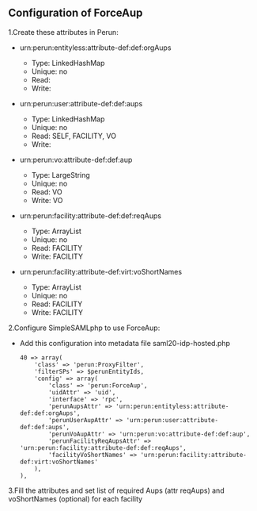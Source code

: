Configuration of ForceAup 
-
1.Create these attributes in Perun:
- urn:perun:entityless:attribute-def:def:orgAups
    - Type: LinkedHashMap
    - Unique: no
    - Read: 
    - Write:
   
   
- urn:perun:user:attribute-def:def:aups
    - Type: LinkedHashMap
    - Unique: no
    - Read: SELF, FACILITY, VO
    - Write: 

 
- urn:perun:vo:attribute-def:def:aup
    - Type: LargeString
    - Unique: no
    - Read: VO
    - Write: VO
    
    
- urn:perun:facility:attribute-def:def:reqAups
    - Type: ArrayList
    - Unique: no
    - Read: FACILITY
    - Write: FACILITY
    
    
- urn:perun:facility:attribute-def:virt:voShortNames
    - Type: ArrayList
    - Unique: no
    - Read: FACILITY
    - Write: FACILITY 
    
2.Configure SimpleSAMLphp to use ForceAup:

- Add this configuration into metadata file saml20-idp-hosted.php
    
    ```
    40 => array(
        'class' => 'perun:ProxyFilter',
        'filterSPs' => $perunEntityIds,
        'config' => array(
            'class' => 'perun:ForceAup',
            'uidAttr' => 'uid',
            'interface' => 'rpc',
            'perunAupsAttr' => 'urn:perun:entityless:attribute-def:def:orgAups',
            'perunUserAupAttr' => 'urn:perun:user:attribute-def:def:aups',
            'perunVoAupAttr' => 'urn:perun:vo:attribute-def:def:aup',
            'perunFacilityReqAupsAttr' => 'urn:perun:facility:attribute-def:def:reqAups',
            'facilityVoShortNames' => 'urn:perun:facility:attribute-def:virt:voShortNames'
        ),
    ),   
    ``` 

3.Fill the attributes and set list of required Aups (attr reqAups) and voShortNames (optional) for each facility
